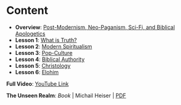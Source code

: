 # Content

- **Overview**: [Post-Modernism, Neo-Paganism, Sci-Fi, and Biblical Apologetics](1_overview.md)
- **Lesson 1**: [What is Truth?](2_what_is_truth.md)
- **Lesson 2**: [Modern Spiritualism](3_modern_spiritualism.md)
- **Lesson 3**: [Pop-Culture](4_pop_culture.md)
- **Lesson 4**: [Biblical Authority](5_biblical_authority.md)
- **Lesson 5**: [Christology](6_christology.md)
- **Lesson 6**: [Elohim](7_elohim.md)

**Full Video**: [YouTube Link](https://youtu.be/Mv8aLq9snkA?si=VtuERRPvL0LwTYzf)

**The Unseen Realm**: *Book* | Michail Heiser | [PDF](/assets/books/the-unseen-realm.pdf)

